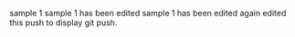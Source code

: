 sample 1
sample 1 has been edited
sample 1 has been edited again
edited this push to display git push.
